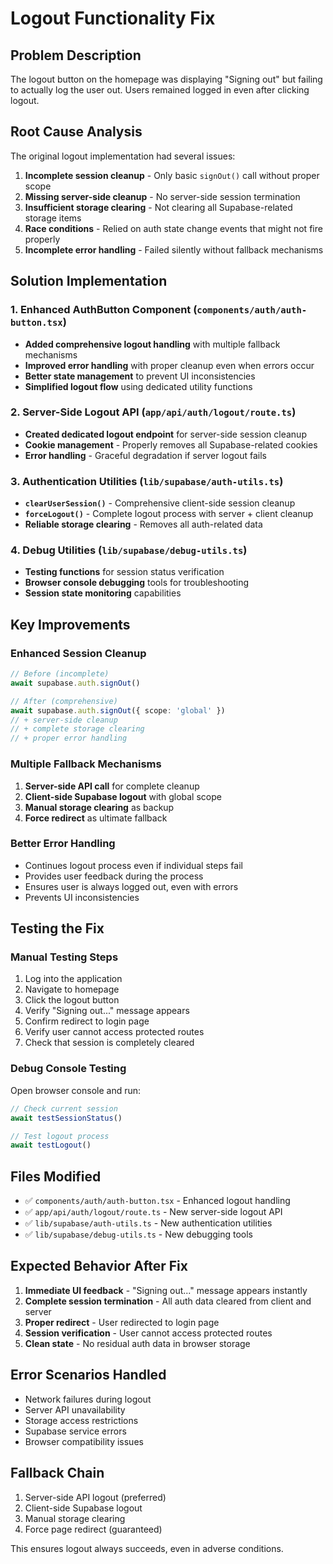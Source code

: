 # Logout Functionality Fix

## Problem Description
The logout button on the homepage was displaying "Signing out" but failing to actually log the user out. Users remained logged in even after clicking logout.

## Root Cause Analysis
The original logout implementation had several issues:
1. **Incomplete session cleanup** - Only basic `signOut()` call without proper scope
2. **Missing server-side cleanup** - No server-side session termination  
3. **Insufficient storage clearing** - Not clearing all Supabase-related storage items
4. **Race conditions** - Relied on auth state change events that might not fire properly
5. **Incomplete error handling** - Failed silently without fallback mechanisms

## Solution Implementation

### 1. Enhanced AuthButton Component (`components/auth/auth-button.tsx`)
- **Added comprehensive logout handling** with multiple fallback mechanisms
- **Improved error handling** with proper cleanup even when errors occur
- **Better state management** to prevent UI inconsistencies
- **Simplified logout flow** using dedicated utility functions

### 2. Server-Side Logout API (`app/api/auth/logout/route.ts`)
- **Created dedicated logout endpoint** for server-side session cleanup
- **Cookie management** - Properly removes all Supabase-related cookies
- **Error handling** - Graceful degradation if server logout fails

### 3. Authentication Utilities (`lib/supabase/auth-utils.ts`)
- **`clearUserSession()`** - Comprehensive client-side session cleanup
- **`forceLogout()`** - Complete logout process with server + client cleanup
- **Reliable storage clearing** - Removes all auth-related data

### 4. Debug Utilities (`lib/supabase/debug-utils.ts`)
- **Testing functions** for session status verification
- **Browser console debugging** tools for troubleshooting
- **Session state monitoring** capabilities

## Key Improvements

### Enhanced Session Cleanup
```typescript
// Before (incomplete)
await supabase.auth.signOut()

// After (comprehensive)
await supabase.auth.signOut({ scope: 'global' })
// + server-side cleanup
// + complete storage clearing
// + proper error handling
```

### Multiple Fallback Mechanisms
1. **Server-side API call** for complete cleanup
2. **Client-side Supabase logout** with global scope
3. **Manual storage clearing** as backup
4. **Force redirect** as ultimate fallback

### Better Error Handling
- Continues logout process even if individual steps fail
- Provides user feedback during the process
- Ensures user is always logged out, even with errors
- Prevents UI inconsistencies

## Testing the Fix

### Manual Testing Steps
1. Log into the application
2. Navigate to homepage
3. Click the logout button
4. Verify "Signing out..." message appears
5. Confirm redirect to login page
6. Verify user cannot access protected routes
7. Check that session is completely cleared

### Debug Console Testing
Open browser console and run:
```javascript
// Check current session
await testSessionStatus()

// Test logout process
await testLogout()
```

## Files Modified
- ✅ `components/auth/auth-button.tsx` - Enhanced logout handling
- ✅ `app/api/auth/logout/route.ts` - New server-side logout API
- ✅ `lib/supabase/auth-utils.ts` - New authentication utilities
- ✅ `lib/supabase/debug-utils.ts` - New debugging tools

## Expected Behavior After Fix
1. **Immediate UI feedback** - "Signing out..." message appears instantly
2. **Complete session termination** - All auth data cleared from client and server
3. **Proper redirect** - User redirected to login page
4. **Session verification** - User cannot access protected routes
5. **Clean state** - No residual auth data in browser storage

## Error Scenarios Handled
- Network failures during logout
- Server API unavailability
- Storage access restrictions
- Supabase service errors
- Browser compatibility issues

## Fallback Chain
1. Server-side API logout (preferred)
2. Client-side Supabase logout
3. Manual storage clearing
4. Force page redirect (guaranteed)

This ensures logout always succeeds, even in adverse conditions.